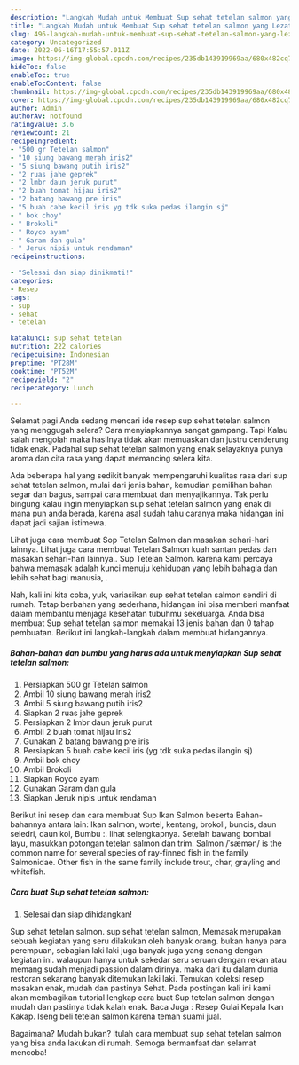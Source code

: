 ```yaml
---
description: "Langkah Mudah untuk Membuat Sup sehat tetelan salmon yang Lezat Sekali"
title: "Langkah Mudah untuk Membuat Sup sehat tetelan salmon yang Lezat Sekali"
slug: 496-langkah-mudah-untuk-membuat-sup-sehat-tetelan-salmon-yang-lezat-sekali
category: Uncategorized
date: 2022-06-16T17:55:57.011Z
image: https://img-global.cpcdn.com/recipes/235db143919969aa/680x482cq70/sup-sehat-tetelan-salmon-foto-resep-utama.jpg
hideToc: false
enableToc: true
enableTocContent: false
thumbnail: https://img-global.cpcdn.com/recipes/235db143919969aa/680x482cq70/sup-sehat-tetelan-salmon-foto-resep-utama.jpg
cover: https://img-global.cpcdn.com/recipes/235db143919969aa/680x482cq70/sup-sehat-tetelan-salmon-foto-resep-utama.jpg
author: Admin
authorAv: notfound
ratingvalue: 3.6
reviewcount: 21
recipeingredient:
- "500 gr Tetelan salmon"
- "10 siung bawang merah iris2"
- "5 siung bawang putih iris2"
- "2 ruas jahe geprek"
- "2 lmbr daun jeruk purut"
- "2 buah tomat hijau iris2"
- "2 batang bawang pre iris"
- "5 buah cabe kecil iris yg tdk suka pedas ilangin sj"
- " bok choy"
- " Brokoli"
- " Royco ayam"
- " Garam dan gula"
- " Jeruk nipis untuk rendaman"
recipeinstructions:

- "Selesai dan siap dinikmati!"
categories:
- Resep
tags:
- sup
- sehat
- tetelan

katakunci: sup sehat tetelan 
nutrition: 222 calories
recipecuisine: Indonesian
preptime: "PT28M"
cooktime: "PT52M"
recipeyield: "2"
recipecategory: Lunch

---
```



Selamat pagi Anda sedang mencari ide resep sup sehat tetelan salmon yang menggugah selera? Cara menyiapkannya sangat gampang. Tapi Kalau salah mengolah maka hasilnya tidak akan memuaskan dan justru cenderung tidak enak. Padahal sup sehat tetelan salmon yang enak selayaknya punya aroma dan cita rasa yang dapat memancing selera kita.


Ada beberapa hal yang sedikit banyak mempengaruhi kualitas rasa dari sup sehat tetelan salmon, mulai dari jenis bahan, kemudian pemilihan bahan segar dan bagus, sampai cara membuat dan menyajikannya. Tak perlu bingung kalau ingin menyiapkan sup sehat tetelan salmon yang enak di mana pun anda berada, karena asal sudah tahu caranya maka hidangan ini dapat jadi sajian istimewa.

Lihat juga cara membuat Sop Tetelan Salmon dan masakan sehari-hari lainnya. Lihat juga cara membuat Tetelan Salmon kuah santan pedas dan masakan sehari-hari lainnya.. Sup Tetelan Salmon. karena kami percaya bahwa memasak adalah kunci menuju kehidupan yang lebih bahagia dan lebih sehat bagi manusia, .


Nah, kali ini kita coba, yuk, variasikan sup sehat tetelan salmon sendiri di rumah. Tetap berbahan yang sederhana, hidangan ini bisa memberi manfaat dalam membantu menjaga kesehatan tubuhmu sekeluarga. Anda bisa membuat Sup sehat tetelan salmon memakai 13 jenis bahan dan 0 tahap pembuatan. Berikut ini langkah-langkah dalam membuat hidangannya.

<!--inarticleads1-->

##### Bahan-bahan dan bumbu yang harus ada untuk menyiapkan Sup sehat tetelan salmon:

1. Persiapkan 500 gr Tetelan salmon
1. Ambil 10 siung bawang merah iris2
1. Ambil 5 siung bawang putih iris2
1. Siapkan 2 ruas jahe geprek
1. Persiapkan 2 lmbr daun jeruk purut
1. Ambil 2 buah tomat hijau iris2
1. Gunakan 2 batang bawang pre iris
1. Persiapkan 5 buah cabe kecil iris (yg tdk suka pedas ilangin sj)
1. Ambil  bok choy
1. Ambil  Brokoli
1. Siapkan  Royco ayam
1. Gunakan  Garam dan gula
1. Siapkan  Jeruk nipis untuk rendaman


Berikut ini resep dan cara membuat Sup Ikan Salmon beserta Bahan-bahannya antara lain: Ikan salmon, wortel, kentang, brokoli, buncis, daun seledri, daun kol, Bumbu :. lihat selengkapnya. Setelah bawang bombai layu, masukkan potongan tetelan salmon dan trim. Salmon /ˈsæmən/ is the common name for several species of ray-finned fish in the family Salmonidae. Other fish in the same family include trout, char, grayling and whitefish. 

<!--inarticleads2-->

##### Cara buat Sup sehat tetelan salmon:


1. Selesai dan siap dihidangkan!

Sup sehat tetelan salmon. sup sehat tetelan salmon, Memasak merupakan sebuah kegiatan yang seru dilakukan oleh banyak orang. bukan hanya para perempuan, sebagian laki laki juga banyak juga yang senang dengan kegiatan ini. walaupun hanya untuk sekedar seru seruan dengan rekan atau memang sudah menjadi passion dalam dirinya. maka dari itu dalam dunia restoran sekarang banyak ditemukan laki laki. Temukan koleksi resep masakan enak, mudah dan pastinya Sehat. Pada postingan kali ini kami akan membagikan tutorial lengkap cara buat Sup tetelan salmon dengan mudah dan pastinya tidak kalah enak. Baca Juga : Resep Gulai Kepala Ikan Kakap. Iseng beli tetelan salmon karena teman suami jual. 

Bagaimana? Mudah bukan? Itulah cara membuat sup sehat tetelan salmon yang bisa anda lakukan di rumah. Semoga bermanfaat dan selamat mencoba!
